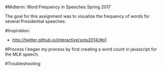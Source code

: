 #Midterm: Word Frequency in Speeches
Spring 2017

The goal for this assignment was to visualize the frequency of words for several Presidential speeches.

#Inspiration:
* http://twitter.github.io/interactive/sotu2014/#p1

#Process
I began my process by first creating a word count in javascript for the MLK speech.

#Troubleshooting
